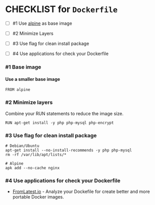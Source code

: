 # CHECKLIST  for `Dockerfile`

* [ ] \#1 Use [alpine](https://hub.docker.com/_/alpine/) as base image

* [ ] \#2 Minimize Layers

* [ ] \#3 Use flag for clean install package

* [ ] \#4 Use applications for check your Dockerfile

### \#1 Base image

#### Use a smaller base image

```
FROM alpine
```

### \#2 Minimize layers

Combine your RUN statements to reduce the image size.

```
RUN apt-get install -y php php-mysql php-encrypt
```

### \#3 Use flag for clean install package

```
# Debian/Ubuntu
apt-get install --no-install-recommends -y php php-mysql
rm -rf /var/lib/apt/lists/*

# Alpine
apk add --no-cache nginx
```

### \#4 Use applications for check your Dockerfile

* [FromLatest.io](https://www.fromlatest.io) - Analyze your Dockefile for create better and more portable Docker images.



